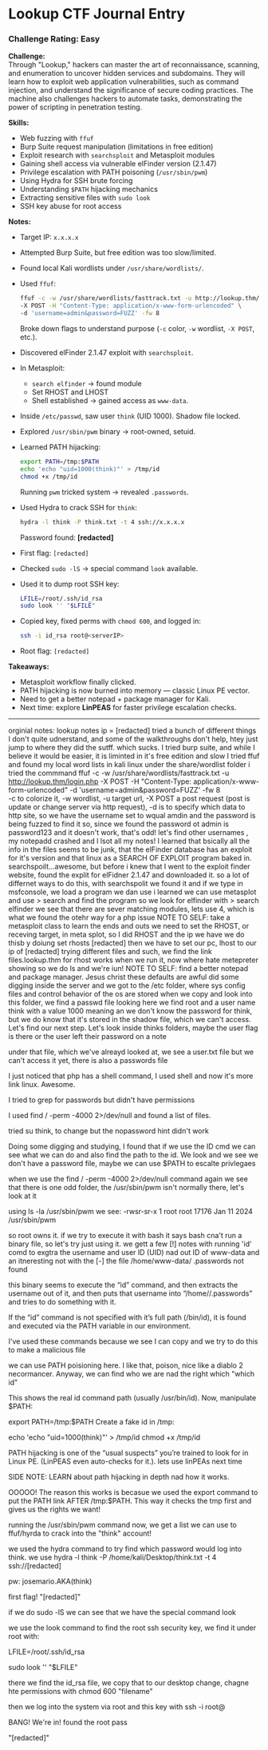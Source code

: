 # Lookup CTF Journal Entry

### Challenge Rating: Easy

**Challenge:**  
Through "Lookup," hackers can master the art of reconnaissance, scanning, and enumeration to uncover hidden services and subdomains. They will learn how to exploit web application vulnerabilities, such as command injection, and understand the significance of secure coding practices. The machine also challenges hackers to automate tasks, demonstrating the power of scripting in penetration testing.  

**Skills:**  
- Web fuzzing with `ffuf`  
- Burp Suite request manipulation (limitations in free edition)  
- Exploit research with `searchsploit` and Metasploit modules  
- Gaining shell access via vulnerable elFinder version (2.1.47)  
- Privilege escalation with PATH poisoning (`/usr/sbin/pwm`)  
- Using Hydra for SSH brute forcing  
- Understanding `$PATH` hijacking mechanics  
- Extracting sensitive files with `sudo look`  
- SSH key abuse for root access  

**Notes:**  
- Target IP: `x.x.x.x`  
- Attempted Burp Suite, but free edition was too slow/limited.  
- Found local Kali wordlists under `/usr/share/wordlists/`.  
- Used `ffuf`:  
  ```bash
  ffuf -c -w /usr/share/wordlists/fasttrack.txt -u http://lookup.thm/login.php \
  -X POST -H "Content-Type: application/x-www-form-urlencoded" \
  -d 'username=admin&password=FUZZ' -fw 8
  ```  
  Broke down flags to understand purpose (`-c` color, `-w` wordlist, `-X POST`, etc.).  

- Discovered elFinder 2.1.47 exploit with `searchsploit`.  
- In Metasploit:  
  - `search elfinder` → found module  
  - Set RHOST and LHOST  
  - Shell established → gained access as `www-data`.  

- Inside `/etc/passwd`, saw user `think` (UID 1000). Shadow file locked.  
- Explored `/usr/sbin/pwm` binary → root-owned, setuid.  
- Learned PATH hijacking:  
  ```bash
  export PATH=/tmp:$PATH
  echo 'echo "uid=1000(think)"' > /tmp/id
  chmod +x /tmp/id
  ```  
  Running `pwm` tricked system → revealed `.passwords`.  

- Used Hydra to crack SSH for `think`:  
  ```bash
  hydra -l think -P think.txt -t 4 ssh://x.x.x.x
  ```  
  Password found: **[redacted]**  

- First flag: `[redacted]`  
- Checked `sudo -lS` → special command `look` available.  
- Used it to dump root SSH key:  
  ```bash
  LFILE=/root/.ssh/id_rsa
  sudo look '' "$LFILE"
  ```  
- Copied key, fixed perms with `chmod 600`, and logged in:  
  ```bash
  ssh -i id_rsa root@<serverIP>
  ```  
- Root flag: `[redacted]`  

**Takeaways:**  
- Metasploit workflow finally clicked.  
- PATH hijacking is now burned into memory — classic Linux PE vector.  
- Need to get a better notepad + package manager for Kali.  
- Next time: explore **LinPEAS** for faster privilege escalation checks.  



---
orginial notes:
    lookup notes
    ip = [redacted]
    tried a bunch of different things I don't quite udnerstand, and some of the walkthroughs don't help, htey just jump to where they did the sutff. which sucks.
    I tried burp suite, and while I believe it would be easier, it is liminted in it's free edition and slow
    I tried ffuf and found my local word lists in kali linux under the share/wordlist folder
    i tried the commmand ffuf -c -w /usr/share/wordlists/fasttrack.txt -u http://lookup.thm/login.php -X POST -H "Content-Type: application/x-www-form-urlencoded" -d 'username=admin&password=FUZZ' -fw 8  
    -c to colorize it, -w wordlist, -u target url, -X POST a post request (post is update or change server via http request), -d is to specify which data to http site, so we have the username set to wqual amdin and the password is being fuzzed to find it
    so, since we found the password ot admin is password123 and it doesn't work, that's odd! let's find other usernames
    , my notepadd crashed and I lsot all my notes!
    I learned that bsically all the info in the files seems to be junk, that the elFinder database has an exploit for it's version and that linux as a SEARCH OF EXPLOIT program baked in. searchspoilt...awesome, but before i knew that I went to the exploit finder website, found the explit for elFidner 2.1.47 and downloaded it.
    so a lot of differnet ways to do this, with searchspolit we found it and if we type in msfconsole, we load a program we dan use
    i learned we can use metasplot and use > search and find the program so we look for elfinder with > search elfinder
    we see that there are sever matching modules, lets use 4, which is what we found the otehr way for a php issue
    NOTE TO SELF: take a metasploit class to learn the ends and outs
    we need to set the RHOST, or receving target, in meta splot, so I did RHOST and the ip we have
    we do thisb y doiung set rhosts [redacted]
    then we have to set our pc, lhost to our ip of [redacted]
    trying different files and such, we find the link files.lookup.thm for rhost works when we run it, now where hate metepreter showing
    so we do ls and we're iun!
    NOTE TO SELF: find a better notepad and package manager. Jesus christ these defaults are awful
    did some digging inside the server and we got to the /etc folder, where sys config files and control behavior of the os are stored
    when we copy and look into this folder, we find a passwd file
    looking here we find root and a user name think with a value 1000 meaning an
    we don't know the password for think, but we do know that it's stored in the shadow file, which we can't access. Let's find our next step. Let's look inside thinks folders, maybe the user flag is there or the user left their password on a note


under that file, which we've alreayd looked at, we see a user.txt file but we can't access it yet, there is also a passwords file

I just noticed that php has a shell command, I used shell and now it's more link linux. Awesome. 

I tried to grep for passwords but didn't have permissions

I used find / -perm -4000 2>/dev/null and found a list of files. 

tried su think, to change but the nopassword hint didn't work

Doing some digging and studying, I found that if we use the ID cmd we can see what we can do and also find the path to the id. We look and we see we don't have a password file, maybe we can use $PATH to escalte privlegaes
 
when we use the find / -perm -4000 2>/dev/null command again we see that there is one odd folder, the /usr/sbin/pwm isn't normally there, let's look at it

using ls -la /usr/sbin/pwm we see: -rwsr-sr-x 1 root root 17176 Jan 11  2024 /usr/sbin/pwm

so root owns it. if we try to execute it with bash it says bash cna't run a binary file, so let's try just using it. we gett a few [!] notes with running 'id' comd to exgtra the username and user ID (UID) nad out ID of www-data and an itneresting not with the [-] the file /home/www-data/ .passwords not found

 this binary seems to execute the “id” command, and then extracts the username out of it, and then puts that username into “/home/<username>/.passwords” and tries to do something with it.

If the “id” command is not specified with it’s full path (/bin/id), it is found and executed via the PATH variable in our environment.

I've used these commands because we see I can copy and we try to do this to make a malicious file

we can use PATH poisioning here. I like that, poison, nice like a diablo 2 necormancer. Anyway, we can find who we are nad the right which "which id" 

This shows the real id command path (usually /usr/bin/id).
Now, manipulate $PATH:

export PATH=/tmp:$PATH
Create a fake id in /tmp:

echo 'echo "uid=1000(think)"' > /tmp/id
chmod +x /tmp/id



PATH hijacking is one of the “usual suspects” you’re trained to look for in Linux PE. (LinPEAS even auto-checks for it.).
lets use linPEAs next time

SIDE NOTE: LEARN about path hijacking in depth nad how it works.

OOOOO! The reason this works is becasue we used the export command to put the PATH link AFTER /tmp:$PATH. This way it checks the tmp first and gives us the rights we want!

running the /usr/sbin/pwm command now, we get a list we can use to ffuf/hyrda to crack into the "think" account!

we used the hydra command to try find which  password would log into think. we use  hydra -l think -P /home/kali/Desktop/think.txt  -t 4 ssh://[redacted]

pw: josemario.AKA(think)

first flag! "[redacted]"

if we do sudo -lS we can see that we have the special command look

we use the look command to find the root ssh security key, we find it under root with:

LFILE=/root/.ssh/id_rsa

sudo look '' "$LFILE"

there we find the id_rsa file, we copy that to our desktop change, chagne hte permissions with chmod 600 "filename"

then we log into the system via root and this key with ssh -i <filename> root@<serverIP>

BANG! We're in! found the root pass 

"[redacted]"




